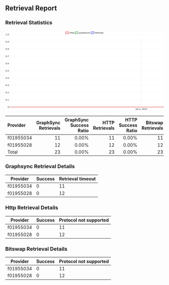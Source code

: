 ## Retrieval Report
### Retrieval Statistics
<img src="https://raw.githubusercontent.com/data-preservation-programs/filplus-checker-assets/main/filecoin-project/filecoin-plus-large-datasets/issues/1735/1688635414674.png"/>

| Provider  | GraphSync Retrievals | GraphSync Success Ratio | HTTP Retrievals | HTTP Success Ratio | Bitswap Retrievals | Bitswap Success Ratio |
| :-------- | -------------------: | ----------------------: | --------------: | -----------------: | -----------------: | --------------------: |
| f01955034 |                   11 |                   0.00% |              11 |              0.00% |                 11 |                 0.00% |
| f01955028 |                   12 |                   0.00% |              12 |              0.00% |                 12 |                 0.00% |
| Total     |                   23 |                   0.00% |              23 |              0.00% |                 23 |                 0.00% |

### Graphsync Retrieval Details
| Provider  | Success | Retrieval timeout |
| --------- | ------- | ----------------- |
| f01955034 | 0       | 11                |
| f01955028 | 0       | 12                |

### Http Retrieval Details
| Provider  | Success | Protocol not supported |
| --------- | ------- | ---------------------- |
| f01955034 | 0       | 11                     |
| f01955028 | 0       | 12                     |

### Bitswap Retrieval Details
| Provider  | Success | Protocol not supported |
| --------- | ------- | ---------------------- |
| f01955034 | 0       | 11                     |
| f01955028 | 0       | 12                     |
